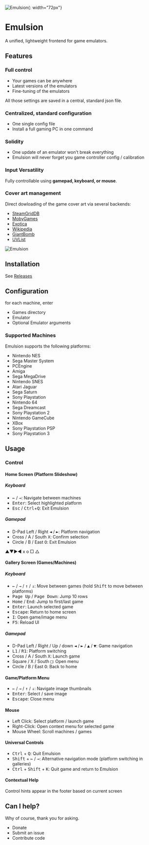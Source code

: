 ![Emulsion](https://gitlab.com/yphil/emulsion/-/raw/master/img/icon.png){: width="72px"}

# Emulsion

A unified, lightweight frontend for game emulators.

## Features
### Full control
- Your games can be anywhere
- Latest versions of the emulators
- Fine-tuning of the emulators

All those settings are saved in a central, standard json file.

### Centralized, standard configuration
- One single config file
- Install a full gaming PC in one command

### Solidity
- One update of an emulator won't break everything
- Emulsion will never forget you game controller config / calibration

### Input Versatility
Fully controllable using **gamepad, keyboard, or mouse**.

### Cover art management
Direct dowloading of the game cover art via several backends:

- [SteamGridDB](https://www.steamgriddb.com/)
- [MobyGames](mobygames.com)
- [Exotica](https://www.exotica.org.uk/)
- [Wikipedia](https://en.wikipedia.org/w/index.php?title=Category:Amiga_game_covers)
- [GiantBomb](https://www.giantbomb.com/api/)
- [UVList](https://www.uvlist.net/)

![Emulsion](https://yphil.gitlab.io/images/emulsion-screenshot00.png)

## Installation

See [Releases](https://gitlab.com/yphil/emulsion/-/releases)

## Configuration
for each machine, enter

- Games directory
- Emulator
- Optional Emulator arguments


### Supported Machines

Emulsion supports the following platforms:

- Nintendo NES
- Sega Master System
- PCEngine
- Amiga
- Sega MegaDrive
- Nintendo SNES
- Atari Jaguar
- Sega Saturn
- Sony Playstation
- Nintendo 64
- Sega Dreamcast
- Sony Playstation 2
- Nintendo GameCube
- XBox
- Sony Playstation PSP
- Sony Playstation 3

## Usage

### Control
#### Home Screen (Platform Slideshow)
##### Keyboard
- <kbd>←</kbd> / <kbd>→</kbd>: Navigate between machines
- <kbd>Enter</kbd>: Select highlighted platform
- <kbd>Esc</kbd> / <kbd>Ctrl</kbd>+<kbd>Q</kbd>: Exit Emulsion

##### Gamepad

- D-Pad Left / Right <kbd>◄</kbd> / <kbd>►</kbd>: Platform navigation
- Cross / A / South <kbd>X</kbd>: Confirm selection
- Circle / B / East <kbd>O</kbd>: Exit Emulsion

▲▼►◄ x o □ △

#### Gallery Screen (Games/Machines)
##### Keyboard
- <kbd>←</kbd> / <kbd>→</kbd> / <kbd>↑</kbd> / <kbd>↓</kbd>: Move between games (hold <kbd>Shift</kbd> to move between platforms)
- <kbd>Page Up</kbd> / <kbd>Page Down</kbd>: Jump 10 rows
- <kbd>Home</kbd> / <kbd>End</kbd>: Jump to first/last game
- <kbd>Enter</kbd>: Launch selected game
- <kbd>Escape</kbd>: Return to home screen
- <kbd>I</kbd>: Open game/image menu
- <kbd>F5</kbd>: Reload UI

##### Gamepad
- D-Pad Left / Right / Up / down <kbd>◄</kbd> / <kbd>►</kbd> / <kbd>▲</kbd> / <kbd>▼</kbd>: Game navigation
- <kbd>L1</kbd> / <kbd>R1</kbd>: Platform switching
- Cross / A / South <kbd>X</kbd>: Launch game
- Square / X / South <kbd>□</kbd>: Open menu
- Circle / B / East <kbd>O</kbd>: Back to home

#### Game/Platform Menu
- <kbd>←</kbd> / <kbd>→</kbd> / <kbd>↑</kbd> / <kbd>↓</kbd>: Navigate image thumbnails
- <kbd>Enter</kbd>: Select / save image
- <kbd>Escape</kbd>: Close menu

#### Mouse
- Left Click: Select platform / launch game
- Right-Click: Open context menu for selected game
- Mouse Wheel: Scroll machines / games

#### Universal Controls
- <kbd>Ctrl</kbd> + <kbd>Q</kbd>: Quit Emulsion
- <kbd>Shift</kbd> + <kbd>←</kbd> / <kbd>→</kbd>: Alternative navigation mode (platform switching in galleries)
- <kbd>Ctrl</kbd> + <kbd>Shift</kbd> + <kbd>K</kbd>: Quit game and return to Emulsion

#### Contextual Help
Control hints appear in the footer based on current screen

## Can I help?

Why of course, thank you for asking.

- Donate
- Submit an issue
- Contribute code
